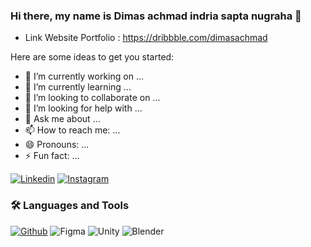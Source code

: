 ### Hi there, my name is Dimas achmad indria sapta nugraha 👋
  
- Link Website Portfolio : https://dribbble.com/dimasachmad

Here are some ideas to get you started:

- 🔭 I’m currently working on ...
- 🌱 I’m currently learning ...
- 👯 I’m looking to collaborate on ...
- 🤔 I’m looking for help with ...
- 💬 Ask me about ...
- 📫 How to reach me: ...
- 😄 Pronouns: ...
- ⚡ Fun fact: ...

[![Linkedin](https://img.shields.io/badge/LinkedIn-0077B5?style=for-the-badge&logo=linkedin&logoColor=white)](https://www.linkedin.com/in/dimasachmad/)
[![Instagram](https://img.shields.io/badge/Instagram-E4405F?style=for-the-badge&logo=instagram&logoColor=white)](https://www.instagram.com/dimasachmadnugraha/)

### 🛠 Languages and Tools
[![Github](https://img.shields.io/badge/GitHub-100000?style=for-the-badge&logo=github&logoColor=white)](https://www.linkedin.com/in/dimasachmad/)
![Figma](https://img.shields.io/badge/Figma-F24E1E?style=for-the-badge&logo=figma&logoColor=white)
![Unity](https://img.shields.io/badge/Unity-100000?style=for-the-badge&logo=unity&logoColor=white)
![Blender](https://img.shields.io/badge/blender-%23F5792A.svg?style=for-the-badge&logo=blender&logoColor=white)

